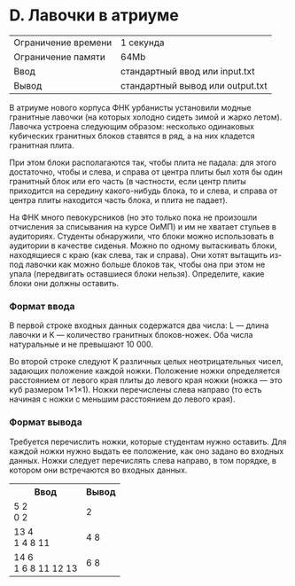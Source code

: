 <h1>D. Лавочки в атриуме</h1>

<table>
   <tr>
    <td>Ограничение времени</td>
    <td>1 секунда</td>
   </tr>
   <tr>
    <td>Ограничение памяти</td>
    <td>64Mb</td>
  </tr>
   <tr>
    <td>Ввод</td>
    <td>стандартный ввод или input.txt</td>
  </tr>
   <tr>
    <td>Вывод</td>
    <td>стандартный вывод или output.txt</td>
  </tr>
 </table>

В атриуме нового корпуса ФНК урбанисты установили модные гранитные лавочки (на которых холодно сидеть зимой и жарко летом). Лавочка устроена следующим образом: несколько одинаковых кубических гранитных блоков ставятся в ряд, а на них кладется гранитная плита.

При этом блоки располагаются так, чтобы плита не падала: для этого достаточно, чтобы и слева, и справа от центра плиты был хотя бы один гранитный блок или его часть (в частности, если центр плиты приходится на середину какого-нибудь блока, то и слева, и справа от центра плиты находится часть блока, и плита не падает).

На ФНК много певокурсников (но это только пока не произошли отчисления за списывания на курсе ОиМП) и им не хватает стульев в аудиториях. Студенты обнаружили, что блоки можно использовать в аудитории в качестве сиденья. Можно по одному вытаскивать блоки, находящиеся с краю (как слева, так и справа). Они хотят вытащить из-под лавочки как можно больше блоков так, чтобы она при этом не упала (передвигать оставшиеся блоки нельзя). Определите, какие блоки они должны оставить.


### Формат ввода
В первой строке входных данных содержатся два числа: L — длина лавочки и K — количество гранитных блоков-ножек. Оба числа натуральные и не превышают 10 000.

Во второй строке следуют K различных целых неотрицательных чисел, задающих положение каждой ножки. Положение ножки определяется расстоянием от левого края плиты до левого края ножки (ножка — это куб размером 1×1×1). Ножки перечислены слева направо (то есть начиная с ножки с меньшим расстоянием до левого края).


### Формат вывода
Требуется перечислить ножки, которые студентам нужно оставить. Для каждой ножки нужно выдать ее положение, как оно задано во входных данных. Ножки следует перечислять слева направо, в том порядке, в котором они встречаются во входных данных.



<table>
   <tr>
    <th>Ввод</th>
    <th>Вывод</th>
   </tr>
   <tr>
    <td>5 2<br> 0 2 </td>
    <td>2</td>
  </tr>
   <tr>
    <td>13 4<br> 1 4 8 11</td>
    <td>4 8</td>
  </tr>
  <tr>
    <td>14 6<br> 1 6 8 11 12 13</td>
    <td>6 8</td>
  </tr>
 </table>
 